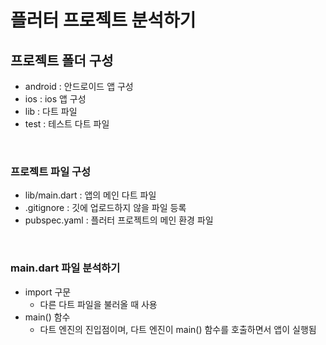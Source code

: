 # 플러터 프로젝트 분석하기

## 프로젝트 폴더 구성

- android : 안드로이드 앱 구성
- ios : ios 앱 구성
- lib : 다트 파일
- test : 테스트 다트 파일

<br>

### 프로젝트 파일 구성

- lib/main.dart : 앱의 메인 다트 파일
- .gitignore : 깃에 업로드하지 않을 파일 등록
- pubspec.yaml : 플러터 프로젝트의 메인 환경 파일

<br>

### main.dart 파일 분석하기

- import 구문
  - 다른 다트 파일을 불러올 때 사용
- main() 함수
  - 다트 엔진의 진입점이며, 다트 엔진이 main() 함수를 호출하면서 앱이 실행됨